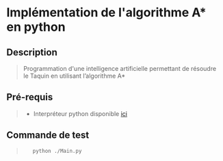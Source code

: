 # Implémentation de l'algorithme A* en python

## Description

>Programmation d'une intelligence artificielle permettant de résoudre le Taquin en utilisant l’algorithme A*

## Pré-requis

>* Interpréteur python disponible [ici](https://www.python.org/downloads/)

## Commande de test

>        python ./Main.py
